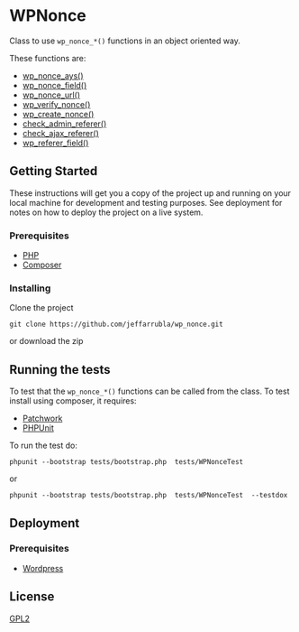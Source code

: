 # WPNonce

Class to use ```wp_nonce_*()``` functions in an object oriented way.

These functions are:
- [wp_nonce_ays()](https://codex.wordpress.org/Function_Reference/wp_nonce_ays)
- [wp_nonce_field()](https://codex.wordpress.org/Function_Reference/wp_nonce_field)
- [wp_nonce_url()](https://codex.wordpress.org/Function_Reference/wp_nonce_url)
- [wp_verify_nonce()](https://codex.wordpress.org/Function_Reference/wp_verify_nonce)
- [wp_create_nonce()](https://codex.wordpress.org/Function_Reference/wp_create_nonce)
- [check_admin_referer()](https://codex.wordpress.org/Function_Reference/check_admin_referer)
- [check_ajax_referer()](https://codex.wordpress.org/Function_Reference/check_ajax_referer)
- [wp_referer_field()](https://codex.wordpress.org/Function_Reference/wp_referer_field)

## Getting Started

These instructions will get you a copy of the project up and running on your local machine for development and testing purposes. See deployment for notes on how to deploy the project on a live system.

### Prerequisites

- [PHP](https://secure.php.net/)
- [Composer](https://getcomposer.org/)

### Installing

Clone the project 
```
git clone https://github.com/jeffarrubla/wp_nonce.git
```

or download the zip

## Running the tests

To test that the ```wp_nonce_*()``` functions can be called from the class.
To test install using composer, it requires:

- [Patchwork](http://patchwork2.org/)
- [PHPUnit](https://phpunit.de/)

To run the test do:
```
phpunit --bootstrap tests/bootstrap.php  tests/WPNonceTest
```

or

```
phpunit --bootstrap tests/bootstrap.php  tests/WPNonceTest  --testdox
```


## Deployment

### Prerequisites

- [Wordpress](https://wordpress.com/)

## License

[GPL2](https://www.gnu.org/licenses/gpl-2.0.html)